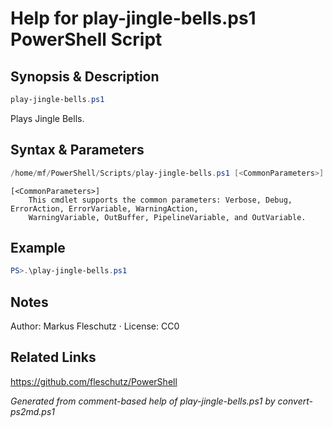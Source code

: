# Help for play-jingle-bells.ps1 PowerShell Script

## Synopsis & Description
```powershell
play-jingle-bells.ps1
```

Plays Jingle Bells.

## Syntax & Parameters
```powershell
/home/mf/PowerShell/Scripts/play-jingle-bells.ps1 [<CommonParameters>]
```

```
[<CommonParameters>]
    This cmdlet supports the common parameters: Verbose, Debug, ErrorAction, ErrorVariable, WarningAction, 
    WarningVariable, OutBuffer, PipelineVariable, and OutVariable.
```

## Example
```powershell
PS>.\play-jingle-bells.ps1
```


## Notes
Author: Markus Fleschutz · License: CC0

## Related Links
https://github.com/fleschutz/PowerShell

*Generated from comment-based help of play-jingle-bells.ps1 by convert-ps2md.ps1*

